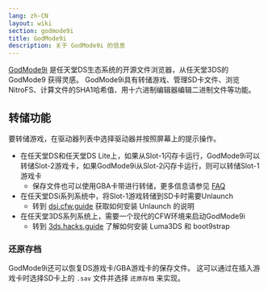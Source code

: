 ```yaml
---
lang: zh-CN
layout: wiki
section: godmode9i
title: GodMode9i
description: 关于 GodMode9i 的信息
---
```


[GodMode9i](https://github.com/DS-Homebrew/GodMode9i/) 是任天堂DS生态系统的开源文件浏览器，从任天堂3DS的 GodMode9 获得灵感。 GodMode9i具有转储游戏、管理SD卡文件、浏览NitroFS、计算文件的SHA1哈希值、用十六进制编辑器编辑二进制文件等功能。

## 转储功能

要转储游戏，在驱动器列表中选择驱动器并按照屏幕上的提示操作。
- 在任天堂DS和任天堂DS Lite上，如果从Slot-1闪存卡运行，GodMode9i可以转储Slot-2游戏卡，如果GodMode9i从Slot-2闪存卡运行，则可以转储Slot-1游戏卡
    - 保存文件也可以使用GBA卡带进行转储，更多信息请参见 [FAQ](faq?faq=how-do-i-dump-ds-saves-using-gba-save-data)
- 在任天堂DSi系列系统中，将Slot-1游戏转储到SD卡时需要Unlaunch
    - 转到 [dsi.cfw.guide](https://dsi.cfw.guide/) 获取如何安装 Unlaunch 的说明
- 在任天堂3DS系列系统上，需要一个现代的CFW环境来启动GodMode9i
    - 转到 [3ds.hacks.guide](https://3ds.hacks.guide/) 了解如何安装 Luma3DS 和 boot9strap

### 还原存档
GodMode9i还可以恢复DS游戏卡/GBA游戏卡的保存文件。 这可以通过在插入游戏卡时选择SD卡上的 `.sav` 文件并选择 `还原存档` 来实现。
